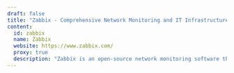 ```yaml
---
draft: false
title: "Zabbix - Comprehensive Network Monitoring and IT Infrastructure Management"
content:
  id: zabbix
  name: Zabbix
  website: https://www.zabbix.com/
  proxy: true
  description: "Zabbix is an open-source network monitoring software that offers real-time monitoring, problem detection, flexible alert systems, and powerful data visualization to help businesses manage their IT infrastructure effectively."
---
```

